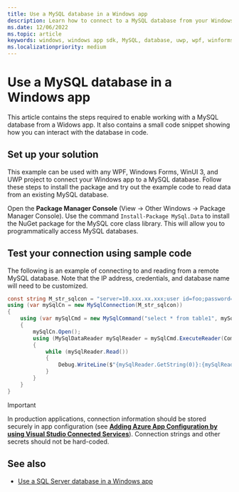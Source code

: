 ```yaml
---
title: Use a MySQL database in a Windows app
description: Learn how to connect to a MySQL database from your Windows app, and test your connection using sample code.
ms.date: 12/06/2022
ms.topic: article
keywords: windows, windows app sdk, MySQL, database, uwp, wpf, winforms, windows forms, winui
ms.localizationpriority: medium
---
```


# Use a MySQL database in a Windows app

This article contains the steps required to enable working with a MySQL database from a Widows app. It also contains a small code snippet showing how you can interact with the database in code.

## Set up your solution

This example can be used with any WPF, Windows Forms, WinUI 3, and UWP project to connect your Windows app to a MySQL database. Follow these steps to install the package and try out the example code to read data from an existing MySQL database.

Open the **Package Manager Console** (View -> Other Windows -> Package Manager Console). Use the command `Install-Package MySql.Data` to install the NuGet package for the MySQL core class library. This will allow you to programmatically access MySQL databases.

## Test your connection using sample code

The following is an example of connecting to and reading from a remote MySQL database. Note that the IP address, credentials, and database name will need to be customized.

``` csharp
const string M_str_sqlcon = "server=10.xxx.xx.xxx;user id=foo;password=bar;database=baz";
using (var mySqlCn = new MySqlConnection(M_str_sqlcon))
{
    using (var mySqlCmd = new MySqlCommand("select * from table1", mySqlCn))
    {
        mySqlCn.Open();
        using (MySqlDataReader mySqlReader = mySqlCmd.ExecuteReader(CommandBehavior.CloseConnection))
        {
            while (mySqlReader.Read())
            {
                Debug.WriteLine($"{mySqlReader.GetString(0)}:{mySqlReader.GetString(1)}");
            }
        }
    }
}
```

> [!IMPORTANT]
> In production applications, connection information should be stored securely in app configuration (see [**Adding Azure App Configuration by using Visual Studio Connected Services**](/visualstudio/azure/vs-azure-tools-connected-services-app-configuration)). Connection strings and other secrets should not be hard-coded.

## See also

- [Use a SQL Server database in a Windows app](sql-server-database.md)

